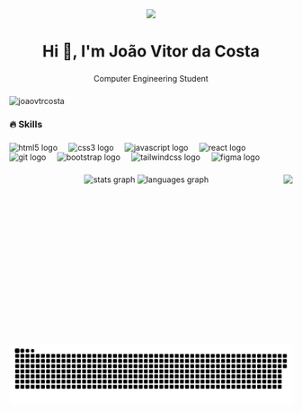 <div align="center">
  <img height="500" src="https://media3.giphy.com/media/v1.Y2lkPTc5MGI3NjExMjY3bTVpenFoZTFjamdjb25rZmttNjNlOWloOW5yMnVxZW9jOHVmaCZlcD12MV9pbnRlcm5hbF9naWZfYnlfaWQmY3Q9Zw/ckr4W2ppxPBeIF8dx4/giphy.gif"  />
</div>

###

<h1 align="center">Hi 👋, I'm João Vitor da Costa</h1>

###

<p align="center">Computer Engineering Student</p>

###

<div align="left">
  <img src="https://komarev.com/ghpvc/?username=joaovtrcosta&label=Profile%20views&color=green&style=flat" alt="joaovtrcosta"  />
</div>

###

<h3 align="left">🔥 Skills</h3>

###

<div align="left">
  <img src="https://cdn.jsdelivr.net/gh/devicons/devicon/icons/html5/html5-original.svg" height="40" alt="html5 logo"  />
  <img width="12" />
  <img src="https://cdn.jsdelivr.net/gh/devicons/devicon/icons/css3/css3-original.svg" height="40" alt="css3 logo"  />
  <img width="12" />
  <img src="https://cdn.jsdelivr.net/gh/devicons/devicon/icons/javascript/javascript-original.svg" height="40" alt="javascript logo"  />
  <img width="12" />
  <img src="https://cdn.jsdelivr.net/gh/devicons/devicon/icons/react/react-original.svg" height="40" alt="react logo"  />
  <img width="12" />
  <img src="https://cdn.jsdelivr.net/gh/devicons/devicon/icons/git/git-original.svg" height="40" alt="git logo"  />
  <img width="12" />
  <img src="https://cdn.jsdelivr.net/gh/devicons/devicon/icons/bootstrap/bootstrap-original.svg" height="40" alt="bootstrap logo"  />
  <img width="12" />
  <img src="https://cdn.jsdelivr.net/gh/devicons/devicon/icons/tailwindcss/tailwindcss-original-wordmark.svg" height="40" alt="tailwindcss logo"  />
  <img width="12" />
  <img src="https://cdn.jsdelivr.net/gh/devicons/devicon/icons/figma/figma-original.svg" height="40" alt="figma logo"  />
</div>

###

<img align="right" height="300" src="https://media2.giphy.com/media/v1.Y2lkPTc5MGI3NjExZDIyb253MmdrMW96ejhoc285NWlucjNtaTJ6c2w1dzhtbDNjNWVobSZlcD12MV9pbnRlcm5hbF9naWZfYnlfaWQmY3Q9Zw/10GVNnqO2ZoAh2/giphy.gif"  />

###

<div align="center">
  <img src="https://github-readme-stats.vercel.app/api?username=joaovtrcosta&hide_title=false&hide_rank=false&show_icons=true&include_all_commits=true&count_private=true&disable_animations=false&theme=gotham&locale=en&hide_border=true&order=1" height="185" alt="stats graph"  />
  <img src="https://github-readme-stats.vercel.app/api/top-langs?username=joaovtrcosta&locale=en&hide_title=false&layout=compact&card_width=320&langs_count=5&theme=gotham&hide_border=true&order=2" height="195" alt="languages graph"  />
</div>

###

<img src="https://raw.githubusercontent.com/joaovtrcosta/joaovtrcosta/output/snake.svg" alt="Snake animation" />

###
